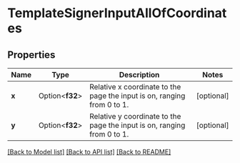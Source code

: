 # TemplateSignerInputAllOfCoordinates

## Properties

Name | Type | Description | Notes
------------ | ------------- | ------------- | -------------
**x** | Option<**f32**> | Relative x coordinate to the page the input is on, ranging from 0 to 1. | [optional]
**y** | Option<**f32**> | Relative y coordinate to the page the input is on, ranging from 0 to 1. | [optional]

[[Back to Model list]](../README.md#documentation-for-models) [[Back to API list]](../README.md#documentation-for-api-endpoints) [[Back to README]](../README.md)


